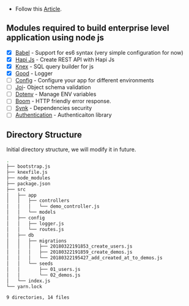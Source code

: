 - Follow this [Article](https://scotch.io/tutorials/making-a-restful-api-with-hapi-js#toc-introduction-to-the-restful-architecture).

## Modules required to build enterprise level application using node js

- [x] [Babel](https://babeljs.io/) - Support for es6 syntax (very simple configuration for now)
- [x] [Hapi Js](https://hapijs.com/) - Create REST API with Hapi Js
- [x] [Knex](http://knexjs.org/) - SQL query builder for js
- [x] [Good](https://github.com/hapijs/good) - Logger
- [ ] [Config](https://www.npmjs.com/package/config) - Configure your app for different environments
- [ ] [Joi](https://github.com/hapijs/joi)- Object schema validation
- [ ] [Dotenv](https://www.npmjs.com/package/dotenv) - Manage ENV variables
- [ ] [Boom](https://github.com/jaredhanson/passport) - HTTP friendly error response.
- [ ] [Synk](https://snyk.io/) - Dependencies security
- [ ] [Authentication](https://github.com/jaredhanson/passport) - Authenticaiton library

## Directory Structure

Initial directory structure, we will modify it in future.

```sh
.                  
├── bootstrap.js   
├── knexfile.js    
├── node_modules            
├── package.json   
├── src            
│   ├── app        
│   │   ├── controllers                
│   │   │   └── demo_controller.js    
│   │   └── models 
│   ├── config     
│   │   ├── logger.js                  
│   │   └── routes.js                  
│   ├── db         
│   │   ├── migrations                 
│   │   │   ├── 20180322191853_create_users.js                                
│   │   │   ├── 20180322191859_create_demos.js                                
│   │   │   └── 20180322195427_add_created_at_to_demos.js                     
│   │   └── seeds  
│   │       ├── 01_users.js            
│   │       └── 02_demos.js            
│   └── index.js   
└── yarn.lock      

9 directories, 14 files         
```
 
